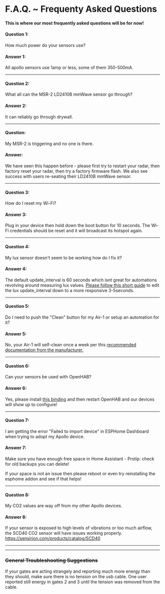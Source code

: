 # F.A.Q. ~ Frequenty Asked Questions

#### This is where our most frequently asked questions will be for now!

#### Question 1:

How much power do your sensors use?

#### Answer 1:

All apollo sensors use 1amp or less, some of them 350-500mA.

---

#### Question 2:

What all can the MSR-2 LD2410B mmWave sensor go through?

#### Answer 2:

It can reliably go through drywall.

---

#### Question:

My MSR-2 is triggering and no one is there.

#### Answer:

We have seen this happen before - please first try to restart your radar, then factory reset your radar, then try a factory firmware flash. We also see success with users re-seating their LD2410B mmWave sensor.

---

#### Question 3:

How do I reset my Wi-Fi?

#### Answer 3:

Plug in your device then hold down the boot button for 10 seconds. The Wi-Fi credentials should be reset and it will broadcast its hotspot again.

---

#### Question 4:

My lux sensor doesn't seem to be working how do I fix it?

#### Answer 4:

The default update\_interval is 60 seconds which isnt great for automations revolving around measuring lux values. [Please follow this short guide](https://wiki.apolloautomation.com/products/general/tutorials/how-to-edit-your-sensor's-lux-update-interval/ "How to Edit your lux sensor update interval") to edit the lux update\_interval down to a more responsive 3-5seconds.

---

#### Question 5:

Do I need to push the "Clean" button for my Air-1 or setup an automation for it?

#### Answer 5:

No, your Air-1 will self-clean once a week per this [recommended documentation from the manufacturer.](https://sensirion.com/media/documents/6791EFA0/62A1F68F/Sensirion_Datasheet_Environmental_Node_SEN5x.pdf)

---

#### Question 6:

Can your sensors be used with OpenHAB?

#### Answer 6:

Yes, please install [this binding](https://github.com/seime/openhab-esphome "OpenHAB-ESPHome") and then restart OpenHAB and our devices will show up to configure!

---

#### Question 7:

I am getting the error "Failed to import device" in ESPHome Dashboard when trying to adopt my Apollo device.

#### Answer 7:

Make sure you have enough free space in Home Assistant - Protip: check for old backups you can delete!

If your space is not an issue then please reboot or even try reinstalling the esphome addon and see if that helps!

---

#### Question 8:

My CO2 values are way off from my other Apollo devices.

#### Answer 8:

If your sensor is exposed to high levels of vibrations or too much airflow, the SCD40 CO2 sensor will have issues working properly. https://sensirion.com/products/catalog/SCD40

---

---

### ~~General Troubleshooting Suggestions~~

If your gates are acting strangely and reporting much more energy than they should, make sure there is no tension on the usb cable. One user reported still energy in gates 2 and 3 until the tension was removed from the cable.